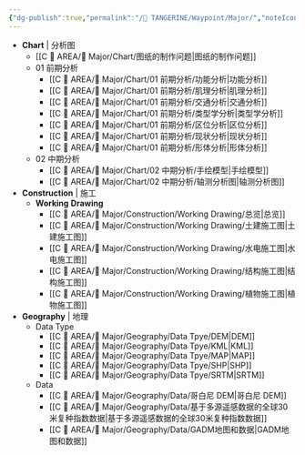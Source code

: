 ```yaml
---
{"dg-publish":true,"permalink":"/🍊 TANGERINE/Waypoint/Major/","noteIcon":"signpost","created":"2024-11-01T21:22:07.327+08:00","updated":"2024-11-05T23:44:41.838+08:00"}
---
```


- **Chart** | 分析图
	- [[C 📔 AREA/🌳 Major/Chart/图纸的制作问题\|图纸的制作问题]]
	- 01 前期分析
		- [[C 📔 AREA/🌳 Major/Chart/01 前期分析/功能分析\|功能分析]]
		- [[C 📔 AREA/🌳 Major/Chart/01 前期分析/肌理分析\|肌理分析]]
		- [[C 📔 AREA/🌳 Major/Chart/01 前期分析/交通分析\|交通分析]]
		- [[C 📔 AREA/🌳 Major/Chart/01 前期分析/类型学分析\|类型学分析]]
		- [[C 📔 AREA/🌳 Major/Chart/01 前期分析/区位分析\|区位分析]]
		- [[C 📔 AREA/🌳 Major/Chart/01 前期分析/现状分析\|现状分析]]
		- [[C 📔 AREA/🌳 Major/Chart/01 前期分析/形体分析\|形体分析]]
	- 02 中期分析
		- [[C 📔 AREA/🌳 Major/Chart/02 中期分析/手绘模型\|手绘模型]]
		- [[C 📔 AREA/🌳 Major/Chart/02 中期分析/轴测分析图\|轴测分析图]]
- **Construction** | 施工
	- **Working** **Drawing**
		- [[C 📔 AREA/🌳 Major/Construction/Working Drawing/总览\|总览]]
		- [[C 📔 AREA/🌳 Major/Construction/Working Drawing/土建施工图\|土建施工图]]
		- [[C 📔 AREA/🌳 Major/Construction/Working Drawing/水电施工图\|水电施工图]]
		- [[C 📔 AREA/🌳 Major/Construction/Working Drawing/结构施工图\|结构施工图]]
		- [[C 📔 AREA/🌳 Major/Construction/Working Drawing/植物施工图\|植物施工图]]
- **Geography** | 地理
	- Data Type
		- [[C 📔 AREA/🌳 Major/Geography/Data Tpye/DEM\|DEM]]
		- [[C 📔 AREA/🌳 Major/Geography/Data Tpye/KML\|KML]]
		- [[C 📔 AREA/🌳 Major/Geography/Data Tpye/MAP\|MAP]]
		- [[C 📔 AREA/🌳 Major/Geography/Data Tpye/SHP\|SHP]]
		- [[C 📔 AREA/🌳 Major/Geography/Data Tpye/SRTM\|SRTM]]
	- Data
		- [[C 📔 AREA/🌳 Major/Geography/Data/哥白尼 DEM\|哥白尼 DEM]]
		- [[C 📔 AREA/🌳 Major/Geography/Data/基于多源遥感数据的全球30米复种指数数据\|基于多源遥感数据的全球30米复种指数数据]]
		- [[C 📔 AREA/🌳 Major/Geography/Data/GADM地图和数据\|GADM地图和数据]]